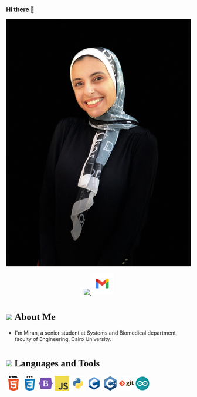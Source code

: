 ### Hi there 👋

<p align="center">
  <img src="1.JPG" alt="Coder GIF" >
</p>



<div align = "Center" >

 <a href="http://www.linkedin.com/in/miran-mahmoud-616a42217">
  <img  width="50px" src="https://user-images.githubusercontent.com/61465704/123719706-8560e500-d882-11eb-85d2-775017a3da8e.png"  />
 </a>

<a href="mailto:meranmahmoud999@gmail.com">
  <img width="60px"  src="https://raw.githubusercontent.com/timche/gmail-desktop/d2f8efa6527c3f2bd17808a4573c47234f110b0f/media/icon.svg" />
</a>

 </div>

 # <img src="https://img.icons8.com/fluency/96/000000/female-working-with-a-laptop.png" width="55"> <b style="font-family: Times New Roman; list-style-type: upper-roman;font-size:26px; ">About Me</b>

 - <p> I'm Miran, a senior student at Systems and Biomedical department, faculty of Engineering, Cairo University.
  </p>

  

 # <img src="https://kadkamtech.ca/wp-content/uploads/2017/10/mission.gif" width="40"> <b style="font-family: Times New Roman; list-style-type: upper-roman;font-size:26px; ">Languages and Tools</b>


<code><img height="40" src="https://raw.githubusercontent.com/github/explore/80688e429a7d4ef2fca1e82350fe8e3517d3494d/topics/html/html.png"></code>
<code><img height="40" src="https://raw.githubusercontent.com/github/explore/80688e429a7d4ef2fca1e82350fe8e3517d3494d/topics/css/css.png"></code>
<code><img src="https://raw.githubusercontent.com/devicons/devicon/master/icons/bootstrap/bootstrap-plain.svg" alt="bootstrap" width="40" height="40" /></code>
<code><img height="40" src="https://raw.githubusercontent.com/github/explore/80688e429a7d4ef2fca1e82350fe8e3517d3494d/topics/javascript/javascript.png"></code>
<code><img height="40" src="https://raw.githubusercontent.com/github/explore/80688e429a7d4ef2fca1e82350fe8e3517d3494d/topics/python/python.png"></code>
<code><img height="40" src="https://raw.githubusercontent.com/github/explore/80688e429a7d4ef2fca1e82350fe8e3517d3494d/topics/c/c.png"></code>
<code><img height="40" src="https://raw.githubusercontent.com/github/explore/80688e429a7d4ef2fca1e82350fe8e3517d3494d/topics/cpp/cpp.png"></code>
<code><img height="40" src="https://raw.githubusercontent.com/github/explore/80688e429a7d4ef2fca1e82350fe8e3517d3494d/topics/git/git.png"></code>
<code><img height="40" src="https://raw.githubusercontent.com/github/explore/80688e429a7d4ef2fca1e82350fe8e3517d3494d/topics/arduino/arduino.png"></code>
 

